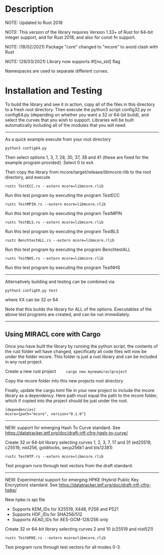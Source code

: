 # Description

NOTE: Updated to Rust 2018

NOTE: This version of the library requires Version 1.33+ of Rust for 64-bit 
integer support, and for Rust 2018, and also for const fn support.

NOTE: (18/02/2021) Package "core" changed to "mcore" to avoid clash with Rust

NOTE: (29/03/2021) Library now supports #![no_std] flag

Namespaces are used to separate different curves.

# Installation and Testing

To build the library and see it in action, copy all of the files in this 
directory to a fresh root directory. Then execute the python3 script 
config32.py or config64.py (depending on whether you want a 32 or 64-bit 
build), and select the curves that you wish to support. Libraries will be 
built automatically including all of the modules that you will need.

-----------------------------------------

As a quick example execute from your root directory

    python3 config64.py

Then select options 1, 3, 7, 28, 30, 37, 38 and 41 (these are fixed for 
the example program provided). Select 0 to exit.

Then copy the library from mcore/target/release/libmcore.rlib to the
root directory, and execute

    rustc TestECC.rs --extern mcore=libmcore.rlib

Run this test program by executing the program TestECC

    rustc TestMPIN.rs --extern mcore=libmcore.rlib

Run this test program by executing the program TestMPIN

    rustc TestBLS.rs --extern mcore=libmcore.rlib

Run this test program by executing the program TestBLS

    rustc BenchtestALL.rs --extern mcore=libmcore.rlib

Run this test program by executing the program BenchtestALL

    rustc TestNHS.rs --extern mcore=libmcore.rlib

Run this test program by executing the program TestNHS

-------------------------------------------------

Alternatively building and testing can be combined via

    python3 configXX.py test

where XX can be 32 or 64

Note that this builds the library for ALL of the options. 
Executables of the above test programs are created, and can be run immediately.

-------------------------------------------------

## Using MIRACL core with Cargo

Once you have built the library by running the python script, the contents of the rust folder will have changed, specifically all code files will now be under the folder mcore. This folder is just a rust library and can be included in any rust project.

Create a new rust project
```    cargo new mynewmiraclproject```

Copy the mcore folder into this new projects root directory

Finally, update the cargo.toml file in your new project to include the mcore library as a dependency. Here path must equal the path to the mcore folder, which if copied into the project should be just under the root.
```
[dependencies]
mcore={path="mcore", version="0.1.0"}
```

-------------------------------------------------

NEW: support for emerging Hash To Curve standard.
See https://datatracker.ietf.org/doc/draft-irtf-cfrg-hash-to-curve/


Create 32 or 64-bit library selecting curves 1, 2, 3, 7, 17 and 31 (ed25519, c25519, nist256, goldilocks, secp256k1 and bls12381)

    rustc TestHTP.rs --extern mcore=libmcore.rlib

Test program runs through test vectors from the draft standard.

-------------------------------------------------

NEW: Experimental support for emerging HPKE (Hybrid Public Key Encryption) standard.
See https://datatracker.ietf.org/doc/draft-irtf-cfrg-hpke/

New hpke.rs api file

- Supports KEM_IDs for X25519, X448, P256 and P521
- Supports HDF_IDs for SHA256/512
- Supports AEAD_IDs for AES-GCM-128/256 only

Create 32 or 64-bit library selecting curves 2 and 10 (c25519 and nist521)

    rustc TestHPKE.rs --extern mcore=libmcore.rlib

Test program runs through test vectors for all modes 0-3.
